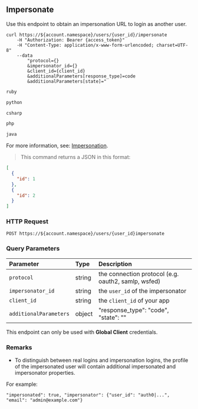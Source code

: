 
## Impersonate

Use this endpoint to obtain an impersonation URL to login as another user.

```shell
curl https://${account.namespace}/users/{user_id}/impersonate
	-H "Authorization: Bearer {access_token}"
	-H "Content-Type: application/x-www-form-urlencoded; charset=UTF-8"
	--data
		"protocol={}
		&impersonator_id={}
		&client_id={client_id}
		&additionalParameters[response_type]=code
		&additionalParameters[state]="
```

```ruby
ruby
```

```python
python
```

```csharp
csharp
```

```php
php
```

```java
java
```

<aside class="notice">
For more information, see: <a href="/api/management/v1/use-cases#impersonation">Impersonation</a>.
</aside>

> This command returns a JSON in this format:

```json
[
  {
    "id": 1
  },
  {
    "id": 2
  }
]
```

### HTTP Request

`POST https://${account.namespace}/users/{user_id}impersonate`

### Query Parameters

| Parameter        | Type       | Description |
|:-----------------|:-----------|:------------|
| `protocol`       | string     | the connection protocol (e.g. oauth2, samlp, wsfed) |
| `impersonator_id` | string    | the `user_id` of the impersonator |
| `client_id`  | string     | the  `client_id` of your app |
| `additionalParameters` | object | "response_type": "code", "state": "" |

<aside class="warning">
This endpoint can only be used with <b>Global Client</b> credentials.
</aside>

### Remarks

* To distinguish between real logins and impersonation logins, the profile of the impersonated user will contain additional impersonated and impersonator properties.

For example:

`"impersonated": true, "impersonator": {"user_id": "auth0|...", "email": "admin@example.com"}`
